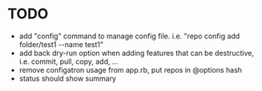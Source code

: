 TODO
====

* add "config" command to manage config file. i.e. "repo config add folder/test1 --name test1"
* add back dry-run option when adding features that can be destructive, i.e. commit, pull, copy, add, ...
* remove configatron usage from app.rb, put repos in @options hash
* status should show summary
